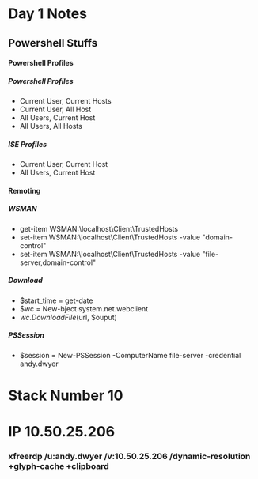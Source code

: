 # Day 1 Notes
## Powershell Stuffs
#### Powershell Profiles
##### Powershell Profiles
- Current User, Current Hosts
- Current User, All Host
- All Users, Current Host
- All Users, All Hosts
##### ISE Profiles
- Current User, Current Host
- All Users, Current Host
#### Remoting
##### WSMAN
- get-item WSMAN:\localhost\Client\TrustedHosts
- set-item WSMAN:\localhost\Client\TrustedHosts -value "domain-control"
- set-item WSMAN:\localhost\Client\TrustedHosts -value "file-server,domain-control"
##### Download
- $start_time = get-date
- $wc = New-bject system.net.webclient
- $wc.DownloadFile($url, $ouput)
##### PSSession
- $session = New-PSSession -ComputerName file-server -credential andy.dwyer
# Stack Number 10
# IP 10.50.25.206
### xfreerdp /u:andy.dwyer /v:10.50.25.206 /dynamic-resolution +glyph-cache +clipboard
